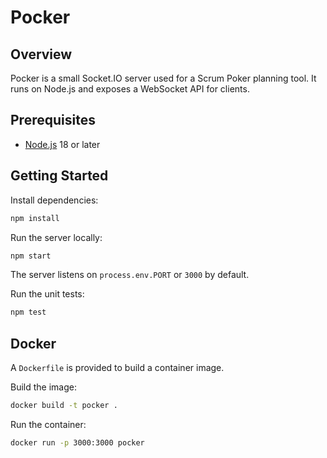 # Pocker

## Overview

Pocker is a small Socket.IO server used for a Scrum Poker planning tool. It runs on Node.js and exposes a WebSocket API for clients.

## Prerequisites

- [Node.js](https://nodejs.org/) 18 or later

## Getting Started

Install dependencies:

```sh
npm install
```

Run the server locally:

```sh
npm start
```

The server listens on `process.env.PORT` or `3000` by default.

Run the unit tests:

```sh
npm test
```

## Docker

A `Dockerfile` is provided to build a container image.

Build the image:

```sh
docker build -t pocker .
```

Run the container:

```sh
docker run -p 3000:3000 pocker
```
